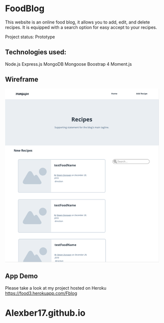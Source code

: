 # FoodBlog
This website is an online food blog, it allows you to add, edit, and delete recipes. It is equipped with a search option for easy accept to your recipes.

Project status: Prototype


## Technologies used:
Node.js
Express.js 
MongoDB 
Mongoose
Boostrap 4
Moment.js


## Wireframe

![](img/wireframe.png)


## App Demo 
Please take a look at my project hosted on Heroku
https://food3.herokuapp.com/Fblog
# Alexber17.github.io

